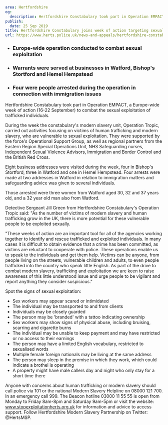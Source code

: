 ```yaml
area: Hertfordshire
og:
  description: Hertfordshire Constabulary took part in Operation EMPACT, a Europe-wide week of action (16-22 September) to combat the sexual exploitation of trafficked individuals.
publish:
  date: 25 Sep 2019
title: Hertfordshire Constabulary joins week of action targeting sexual exploitation
url: https://www.herts.police.uk/news-and-appeals/hertfordshire-constabulary-joins-week-of-action-targeting-sexual-exploitation-813
```

* ### Europe-wide operation conducted to combat sexual exploitation

 * ### Warrants were served at businesses in Watford, Bishop's Stortford and Hemel Hempstead

 * ### Four were people arrested during the operation in connection with immigration issues

Hertfordshire Constabulary took part in Operation EMPACT, a Europe-wide week of action (16-22 September) to combat the sexual exploitation of trafficked individuals.

During the week the constabulary's modern slavery unit, Operation Tropic, carried out activities focusing on victims of human trafficking and modern slavery, who are vulnerable to sexual exploitation. They were supported by the force's Operational Support Group, as well as regional partners from the Eastern Region Special Operations Unit, NHS Safeguarding nurses, Independent Sexual Violence Advisors, Immigration and Border Control and the British Red Cross.

Eight business addresses were visited during the week, four in Bishop's Stortford, three in Watford and one in Hemel Hempstead. Four arrests were made at two addresses in Watford in relation to immigration matters and safeguarding advice was given to several individuals.

Those arrested were three women from Watford aged 30, 32 and 37 years old, and a 32 year old man also from Watford.

Detective Sergeant Jill Green from Hertfordshire Constabulary's Operation Tropic said: "As the number of victims of modern slavery and human trafficking grow in the UK, there is more potential for these vulnerable people to be exploited sexually.

"These weeks of action are an important tool for all of the agencies working together to identify and rescue trafficked and exploited individuals. In many cases it is difficult to obtain evidence that a crime has been committed, as victims are reluctant to cooperate with police. These operations enable us to speak to the individuals and get them help. Victims can be anyone, from people living on the streets, vulnerable children and adults, to even people trafficked into the country who speak little English. As part of the drive to combat modern slavery, trafficking and exploitation we are keen to raise awareness of this little understood issue and urge people to be vigilant and report anything they consider suspicious."

Spot the signs of sexual exploitation:

 * Sex workers may appear scared or intimidated
 * The individual may be transported to and from clients
 * Individuals may be closely guarded
 * The person may be 'branded' with a tattoo indicating ownership
 * Sex workers may show signs of physical abuse, including bruising, scarring and cigarette burns
 * The individual may be unable to keep payment and may have restricted or no access to their earnings
 * The person may have a limited English vocabulary, restricted to sexualised words
 * Multiple female foreign nationals may be living at the same address
 * The person may sleep in the premise in which they work, which could indicate a brothel is operating
 * A property might have male callers day and night who only stay for a short time there

Anyone with concerns about human trafficking or modern slavery should call police via 101 or the national Modern Slavery Helpline on 08000 121 700. In an emergency call 999. The Beacon hotline 03000 11 55 55 is open from Monday to Friday 8am-8pm and Saturday 9am-5pm or visit the website: www.stopexploitationherts.org.uk for information and advice to access support. Follow Hertfordshire Modern Slavery Partnership on Twitter: @HertsMSP.
